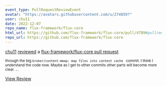 ```yaml
---
event_type: PullRequestReviewEvent
avatar: "https://avatars.githubusercontent.com/u/274859?"
user: chu11
date: 2022-12-07
repo_name: flux-framework/flux-core
html_url: https://github.com/flux-framework/flux-core/pull/4789#pullrequestreview-1207502179
repo_url: https://github.com/flux-framework/flux-core
---
```


<a href='https://github.com/chu11' target='_blank'>chu11</a> <a href='https://github.com/flux-framework/flux-core/pull/4789#pullrequestreview-1207502179' target='_blank'>reviewed</a> a <a href='https://github.com/flux-framework/flux-core/pull/4789' target='_blank'>flux-framework/flux-core pull request</a>

<small>through the big `broker/content-mmap: map files into content cache ` commit.  I think I understand the code now.  Maybe as I get to other commits other parts will become more clear....</small>

<a href='https://github.com/flux-framework/flux-core/pull/4789#pullrequestreview-1207502179' target='_blank'>View Review</a>